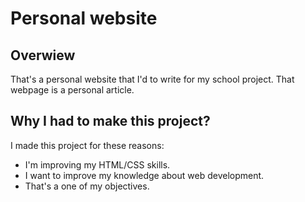 # Personal website
## Overwiew
That's a personal website that I'd to write for my school project. That webpage is a personal article.
## Why I had to make this project?
I made this project for these reasons:
+ I'm improving my HTML/CSS skills.
+ I want to improve my knowledge about web development.
+ That's a one of my objectives.
